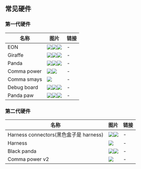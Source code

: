 ## 常见硬件

### 第一代硬件

名称|图片|链接
-|-|-
EON|<img src="/files/eon_front.jpg" class="max-h-100"><img src="/files/eon_back1.jpg" class="max-h-100"><img src="/files/eon_back.jpg" class="max-h-100">|-
Giraffe|<img src="/files/giraffe1.png" class="max-h-100"><img src="/files/giraffe2.png" class="max-h-100"><img src="/files/giraffe3.png" class="max-h-100">|-
Panda|<img src="/files/panda1.png" class="max-h-100"><img src="/files/panda2.png" class="max-h-100"><img src="/files/panda3.png" class="max-h-100">|-
Comma power|<img src="/files/comma_power1.jpg" class="max-h-100"><img src="/files/comma_power2.jpg" class="max-h-100">|-
Comma smays|<img src="/files/comma_smays.webp" class="max-h-100">|-
Debug board|<img src="/files/debug_board1.webp" class="max-h-100"><img src="/files/debug_board2.webp" class="max-h-100"><img src="/files/debug_board3.webp" class="max-h-100">|-
Panda paw|<img src="/files/panda_paw1.webp" class="max-h-100"><img src="/files/panda_paw2.webp" class="max-h-100"><img src="/files/panda_paw3.webp" class="max-h-100">|-


### 第二代硬件

名称|图片|链接
-|-|-
Harness connectors(黑色盒子是 harness)|<img src="/files/harness_connectors_with_harness.webp" class="max-h-100"><img src="/files/harness_connectors.webp" class="max-h-100">|-
Harness|<img src="/files/harness1.jpeg" class="max-h-100">|-
Black panda|<img src="/files/black_panda.png" class="max-h-100"><img src="/files/black_panda1.jpeg" class="max-h-100">|-
Comma power v2|<img src="/files/comma_power_v2.png" class="max-h-100">|-


